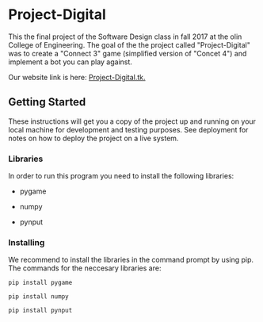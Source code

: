 # Project-Digital
This the final project of the Software Design class in fall 2017 at the olin College of Engineering. The goal of the the project called "Project-Digital" was to create a "Connect 3" game (simplified version of "Concet 4") and implement a bot you can play against. 

Our website link is here: [Project-Digital.tk.](http://project-digital.tk)


## Getting Started

These instructions will get you a copy of the project up and running on your local machine for development and testing purposes. See deployment for notes on how to deploy the project on a live system.

### Libraries
In order to run this program you need to install the following libraries:

* pygame

* numpy

* pynput


### Installing
We recommend to install the libraries in the command prompt by using pip.
The commands for the neccesary libraries are:

```
pip install pygame
```
```
pip install numpy
```
```
pip install pynput
```






